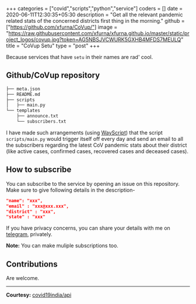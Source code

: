 +++
categories = ["covid","scripts","python","service"]
coders = []
date = 2020-06-11T12:30:35+05:30
description = "Get all the relevant pandemic related stats of the concerned districts first thing in the morning."
github = ["https://github.com/xfurna/CoVup/"]
image = "https://raw.githubusercontent.com/xfurna/xfurna.github.io/master/static/project_logos/covup.jpg?token=AG5NBSJVCWURK5GXHB4MFDS7MEULQ"
title = "CoVup Setu"
type = "post"
+++

Because services that have `setu` in their names are rad' cool.


## Github/CoVup repository


```bash
├── meta.json
├── README.md
├── scripts
│   ├── main.py
└── templates
    ├── announce.txt
    └── subscribers.txt
```


I have made such arrangements (using [WayScript](https://wayscript.com/)) that the script `scripts/main.py` would trigger itself off every day and send an email to all the subscribers regarding the latest CoV pandemic stats about their district (like active cases, confirmed cases, recovered cases and deceased cases).


## How to subscribe


You can subscribe to the service by opening an issue on this repository. Make sure to give following details in the description-
```json
"name": "xxx",
"email" : "xxx@xxx.xxx",
"district" : "xxx",
"state" : "xxx"
```


If you have privacy concerns, you can share your details with me on [telegram](https://t.me/xfurna), privately.


**Note:** You can make muliple subscriptions too.


## Contributions


Are welcome.


<hr>


**Courtesy:** [covid19india/api](https://github.com/covid19india/api)
